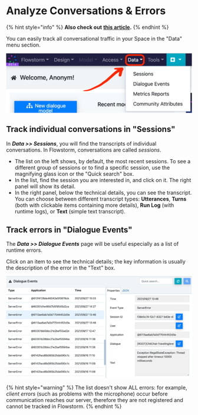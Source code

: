 # Analyze Conversations & Errors

{% hint style="info" %}
**Also check out** [**this article**](../studio/main-menu/data.md)**.**
{% endhint %}

You can easily track all conversational traffic in your Space in the "Data" menu section.

![](<../.gitbook/assets/image (89).png>)

## Track individual conversations in "Sessions"

In _**Data >> Sessions**_, you will find the transcripts of individual conversations. In Flowstorm, conversations are called _sessions_.

* The list on the left shows, by default, the most recent sessions. To see a different group of sessions or to find a specific session, use the magnifying glass icon or the "Quick search" box.
* In the list, find the session you are interested in, and click on it. The right panel will show its detail.
* In the right panel, below the technical details, you can see the transcript. You can choose between different transcript types: **Utterances**, **Turns** (both with clickable items containing more details), **Run Log** (with runtime logs), or **Text** (simple text transcript).

## Track errors in "Dialogue Events"

The _**Data >> Dialogue Events**_ page will be useful especially as a list of runtime errors.

Click on an item to see the technical details; the key information is usually the description of the error in the "Text" box.

![](<../.gitbook/assets/image (81).png>)

{% hint style="warning" %}
The list doesn't show ALL errors: for example, _client errors_ (such as problems with the microphone) occur before communication reaches our server, therefore they are not registered and cannot be tracked in Flowstorm.
{% endhint %}
